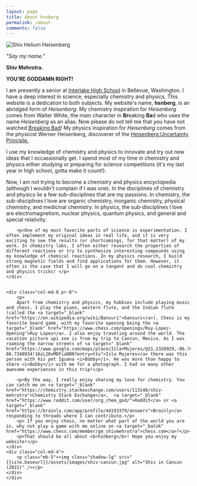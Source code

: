 ```yaml
---
layout: page
title: About hsnberg
permalink: /about
comments: false
---
```


<div class="row justify-content-between">
    <div class="col-md-4">
        <p><img class="shadow-lg" src="{{site.baseurl}}/assets/images/shiv-heisenberg.jpg" alt="Shiv Helium Heisenberg" /></p>
    </div>    
    <div class="col-md-8 pr-8">
    <i><p>"Say my name."</p></i>
    <p><b>Shiv Mehrotra.</b></p>
    <p><b>YOU'RE GODDAMN RIGHT!</b></p>
    </div>
    <div class="col-md-12 pr-8">
        <p> I am presently a senior at <a target="_blank" href="https://bsd405.org/interlake/">Interlake High School</a> in Bellevue, Washington. I have a deep interest in science, especially chemistry and physics. This website is a dedication to both subjects. My website's name, <b>hsnberg</b>, is an abridged form of <i>Heisenberg</i>. My chemistry inspiration for <i>Heisenberg</i> comes from Walter White, the main character in <b>Br</b>eaking <b>Ba</b>d who uses the name <i>Heisenberg</i> as an alias. 
        Now please do not tell me that you have not watched <a target="_blank" href="https://www.sonypictures.com/tv/breakingbad">Breaking Bad</a>! 
        My physics inspiration for <i>Heisenberg</i> comes from the physicist Werner Heisenberg, discoverer of the <a target="_blank" href=" https://en.wikipedia.org/wiki/Uncertainty_principle">  Heisenberg Uncertainty Principle.</a></p>
            <p>I use my knowledge of chemistry and physics to innovate and try out new ideas that I occassionally get. I spend most of my time in chemistry and physics either studying or preparing for science competitions (it's my last year in high school, gotta make it count!).
               </p>
                   <p>Now, I am not trying to become a chemistry and physics encyclopedia (although I wouldn't complain if I was one). In the disciplines of chemistry and physics lie a few sub-disciplines that are my passions. In chemistry, the sub-disciplines I love are organic chemistry, inorganic chemistry, physical chemistry, and medicinal chemistry. In physics, the sub-disciplines I love are electromagnetism, nuclear physics, quantum physics, and general and special relativity.</p>
 
        <p>One of my most favorite parts of science is experimentation. I often implement my original ideas in real life, and it is very exciting to see the results (or shortcomings, for that matter) of my work. In chemistry labs, I often either research the properties of different reactions or try to synthesize interesting compounds using my knowledge of chemical reactions. In my physics research, I build strong magnetic fields and find applications for them. However, it often is the case that I will go on a tangent and do cool chemistry and physics tricks! </p>
    </div>


    <div class="col-md-8 pr-8">
        <p>
        Apart from chemistry and physics, my hobbies include playing music and chess. I play the piano, western flute, and the Indian flute (called the <a target="_blank" href="https://en.wikipedia.org/wiki/Bansuri">bansuri</a>). Chess is my favorite board game, with my favorite opening being the <a target="_blank" href="https://www.chess.com/openings/Ruy-Lopez-Opening">Ruy Lopez</a>. I also enjoy traveling around the world. The vacation picture upi see is from my trip to Cancun, Mexico. As I was roaming the narrow streets of <a target="_blank" href="https://www.google.com/maps/place/Isla+Mujeres/@21.2320929,-86.7420182,15z/data=!3m1!4b1!4m6!3m5!1s0x8f4c255cc7546269:0x31c329d38783bdbf!8m2!3d21.2321799!4d-86.7340934!16zL20vMDFiaDB0?entry=ttu">Isla Mujeres</a> there was this person with his pet Iguana <i>Bobby</i>. He was more than happy to share <i>Bobby</i> with me for a photograph. I had so many other awesome experiences in this trip!</p>

        <p>By the way, I really enjoy sharing my love for chemistry. You can catch me on <a target="_blank" href="https://chemistry.stackexchange.com/users/113146/shiv-mehrotra">Chemistry Stack Exchange</a>,  <a target="_blank" href="https://www.reddit.com/user/org_chem_god/">Reddit</a> or <a target="_blank" href="https://brainly.com/app/profile/44193379/answers">Brainly</a> responding to threads where I can contribute.</p>
        <p> If you enjoy chess, no matter what part of the world you are in, why not play a game with me online on <a target="_balnk" href="https://www.chess.com/member/gm_shivmehrotra">chess.com</a>?</p>
        <p>That should be all about <b>hsnberg</b>! Hope you enjoy my website!</p>
    </div>
    <div class="col-md-4">
        <p class="mb-5"><img class="shadow-lg" src="{{site.baseurl}}/assets/images/shiv-cancun.jpg" alt="Shiv in Cancun (2021)" /></p>
    </div>
    </div>




